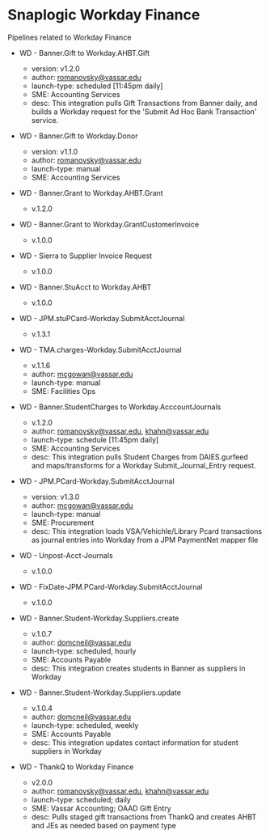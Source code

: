 # Snaplogic Workday Finance
Pipelines related to Workday Finance

- WD - Banner.Gift to Workday.AHBT.Gift
    - version: v1.2.0
    - author: romanovsky@vassar.edu
    - launch-type: scheduled [11:45pm daily]
    - SME: Accounting Services
    - desc: This integration pulls Gift Transactions from Banner daily, and builds a Workday request for
      the 'Submit Ad Hoc Bank Transaction' service.

- WD - Banner.Gift to Workday.Donor
    - version: v1.1.0
    - author: romanovsky@vassar.edu
    - launch-type: manual
    - SME: Accounting Services

- WD - Banner.Grant to Workday.AHBT.Grant
    - v.1.2.0

- WD - Banner.Grant to Workday.GrantCustomerInvoice
    - v.1.0.0

- WD - Sierra to Supplier Invoice Request
    - v.1.0.0

- WD - Banner.StuAcct to Workday.AHBT
    - v.1.0.0

- WD - JPM.stuPCard-Workday.SubmitAcctJournal
    - v.1.3.1

- WD - TMA.charges-Workday.SubmitAcctJournal
    - v.1.1.6
    - author: mcgowan@vassar.edu
    - launch-type: manual
    - SME: Facilities Ops

- WD - Banner.StudentCharges to Workday.AcccountJournals
    - v.1.2.0
    - author: romanovsky@vassar.edu, khahn@vassar.edu
    - launch-type: schedule [11:45pm daily]
    - SME: Accounting Services
    - desc: This integration pulls Student Charges from DAIES.gurfeed and maps/transforms for a Workday Submit_Journal_Entry request.
 
- WD - JPM.PCard-Workday.SubmitAcctJournal
    - version: v1.3.0
    - author: mcgowan@vassar.edu
    - launch-type: manual
    - SME: Procurement
    - desc: This integration loads VSA/Vehichle/Library Pcard transactions as journal entries into Workday from a 
            JPM PaymentNet mapper file

- WD - Unpost-Acct-Journals
    - v.1.0.0

- WD - FixDate-JPM.PCard-Workday.SubmitAcctJournal
    - v.1.0.0

- WD - Banner.Student-Workday.Suppliers.create
    - v.1.0.7
    - author: domcneil@vassar.edu
    - launch-type: scheduled, hourly
    - SME: Accounts Payable
    - desc: This integration creates students in Banner as suppliers in Workday

- WD - Banner.Student-Workday.Suppliers.update
    - v.1.0.4
    - author: domcneil@vassar.edu
    - launch-type: scheduled, weekly
    - SME: Accounts Payable
    - desc: This integration updates contact information for student suppliers in Workday

- WD - ThankQ to Workday Finance
    - v2.0.0
    - author: romanovsky@vassar.edu, khahn@vassar.edu
    - launch-type: scheduled; daily
    - SME: Vassar Accounting; OAAD Gift Entry 
    - desc: Pulls staged gift transactions from ThankQ and creates AHBT and JEs as needed based on payment type
